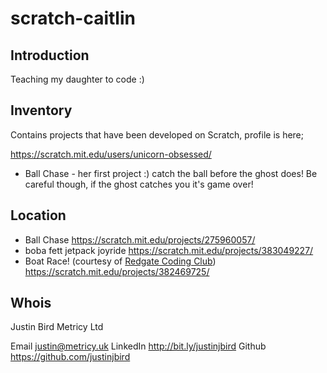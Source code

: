 # scratch-caitlin

## Introduction

Teaching my daughter to code :)

## Inventory	

Contains projects that have been developed on Scratch, profile is here;

https://scratch.mit.edu/users/unicorn-obsessed/

* Ball Chase - her first project :) catch the ball before the ghost does! Be careful though, if the ghost catches you it's game over!

## Location

* Ball Chase https://scratch.mit.edu/projects/275960057/
* boba fett jetpack joyride https://scratch.mit.edu/projects/383049227/
* Boat Race! (courtesy of [Redgate Coding Club](https://medium.com/ingeniouslysimple/launching-our-redgate-coding-club-for-kids-fdc29b715d04)) https://scratch.mit.edu/projects/382469725/


## Whois
Justin Bird
Metricy Ltd

Email 		justin@metricy.uk
LinkedIn 	http://bit.ly/justinjbird
Github		https://github.com/justinjbird
